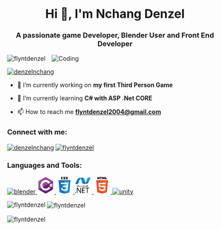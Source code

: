 
<h1 align="center">Hi 👋, I'm Nchang Denzel</h1>
<h3 align="center">A passionate game Developer, Blender User and Front End Developer</h3>
<img align="right" alt="Coding" width="400" src="https://31.media.tumblr.com/94662d938159594cd1f1309588cc7360/tumblr_msu2iw8okg1scncwdo1_500.gif">

<p align="left"> <img src="https://komarev.com/ghpvc/?username=flyntdenzel&label=Profile%20views&color=0e75b6&style=flat" alt="flyntdenzel" /> </p>

<p align="left"> <a href="https://twitter.com/denzelnchang" target="blank"><img src="https://img.shields.io/twitter/follow/denzelnchang?logo=twitter&style=for-the-badge" alt="denzelnchang" /></a> </p>

- 🔭 I’m currently working on **my first Third Person Game**

- 🌱 I’m currently learning **C# with ASP .Net CORE**

- 📫 How to reach me **flyntdenzel2004@gmail.com**

<h3 align="left">Connect with me:</h3>
<p align="left">
<a href="https://twitter.com/denzelnchang" target="blank"><img align="center" src="https://raw.githubusercontent.com/rahuldkjain/github-profile-readme-generator/master/src/images/icons/Social/twitter.svg" alt="denzelnchang" height="30" width="40" /></a>
<a href="https://linkedin.com/in/flyntdenzel" target="blank"><img align="center" src="https://raw.githubusercontent.com/rahuldkjain/github-profile-readme-generator/master/src/images/icons/Social/linked-in-alt.svg" alt="flyntdenzel" height="30" width="40" /></a>
</p>

<h3 align="left">Languages and Tools:</h3>
<p align="left"> <a href="https://www.blender.org/" target="_blank" rel="noreferrer"> <img src="https://download.blender.org/branding/community/blender_community_badge_white.svg" alt="blender" width="40" height="40"/> </a> <a href="https://www.w3schools.com/cs/" target="_blank" rel="noreferrer"> <img src="https://raw.githubusercontent.com/devicons/devicon/master/icons/csharp/csharp-original.svg" alt="csharp" width="40" height="40"/> </a> <a href="https://www.w3schools.com/css/" target="_blank" rel="noreferrer"> <img src="https://raw.githubusercontent.com/devicons/devicon/master/icons/css3/css3-original-wordmark.svg" alt="css3" width="40" height="40"/> </a> <a href="https://dotnet.microsoft.com/" target="_blank" rel="noreferrer"> <img src="https://raw.githubusercontent.com/devicons/devicon/master/icons/dot-net/dot-net-original-wordmark.svg" alt="dotnet" width="40" height="40"/> </a> <a href="https://www.w3.org/html/" target="_blank" rel="noreferrer"> <img src="https://raw.githubusercontent.com/devicons/devicon/master/icons/html5/html5-original-wordmark.svg" alt="html5" width="40" height="40"/> </a> <a href="https://unity.com/" target="_blank" rel="noreferrer"> <img src="https://www.vectorlogo.zone/logos/unity3d/unity3d-icon.svg" alt="unity" width="40" height="40"/> </a> </p>

<p><img align="left" src="https://github-readme-stats.vercel.app/api/top-langs?username=flyntdenzel&show_icons=true&locale=en&layout=compact" alt="flyntdenzel" /></p>

<p>&nbsp;<img align="center" src="https://github-readme-stats.vercel.app/api?username=flyntdenzel&show_icons=true&locale=en" alt="flyntdenzel" /></p>

<p><img align="center" src="https://github-readme-streak-stats.herokuapp.com/?user=flyntdenzel&" alt="flyntdenzel" /></p>
